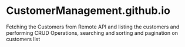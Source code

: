 # CustomerManagement.github.io
Fetching the Customers from Remote API and listing the customers and performing CRUD Operations, searching and sorting and pagination on customers list

